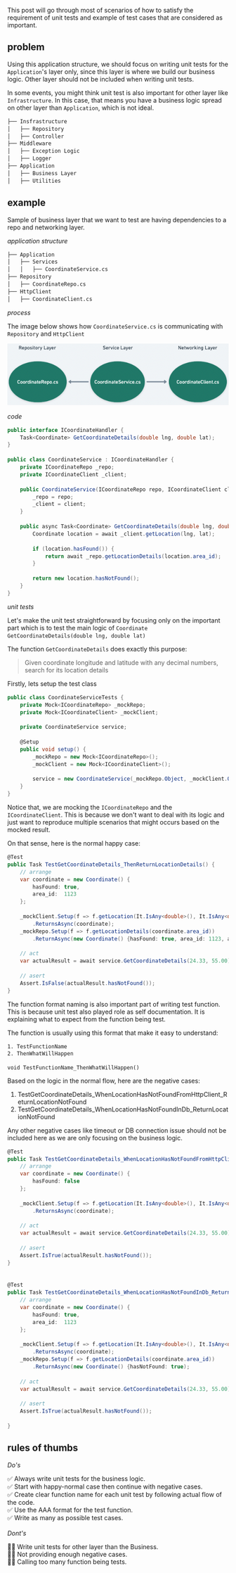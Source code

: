 This post will go through most of scenarios of how to satisfy the requirement of unit tests and example of test cases that are considered as important.

## problem
Using this application structure, we should focus on writing unit tests for the `Application`'s layer only, since this layer is where we build our business logic. Other layer should not be included when writing unit tests. 

In some events, you might think unit test is also important for other layer like `Infrastructure`. In this case, that means you have a business logic spread on other layer than `Application`, which is not ideal. 

```bash
├── Insfrastructure
│   ├── Repository
│   ├── Controller
├── Middleware
│   ├── Exception Logic
│   ├── Logger
├── Application
│   ├── Business Layer
│   ├── Utilities
```


## example
Sample of business layer that we want to test are having dependencies to a repo and networking layer.

*application structure*
```bash
├── Application
│   ├── Services                    
│   │   ├── CoordinateService.cs
├── Repository                  
│   ├── CoordinateRepo.cs
├── HttpClient
│   ├── CoordinateClient.cs          
```
*process*

The image below shows how `CoordinateService.cs` is communicating with `Repository` and `HttpClient`

![img](/assets/images/app-structure.png)

*code*

```c#
public interface ICoordinateHandler {
    Task<Coordinate> GetCoordinateDetails(double lng, double lat);
}

public class CoordinateService : ICoordinateHandler {
    private ICoordinateRepo _repo;
    private ICoordinateClient _client;

    public CoordinateService(ICoordinateRepo repo, ICoordinateClient client) {
        _repo = repo;
        _client = client;
    }

    public async Task<Coordinate> GetCoordinateDetails(double lng, double lat) {
        Coordinate location = await _client.getLocation(lng, lat);
        
        if (location.hasFound()) {
            return await _repo.getLocationDetails(location.area_id);
        }
        
        return new location.hasNotFound();
    }
}
```

*unit tests*

Let's make the unit test straightforward by focusing only on the important part which is to test the main logic of `Coordinate GetCoordinateDetails(double lng, double lat)`

The function `GetCoordinateDetails` does exactly this purpose:

> Given coordinate longitude and latitude with any decimal numbers, search for its location details


Firstly, lets setup the test class

```c#
public class CoordinateServiceTests {
    private Mock<ICoordinateRepo> _mockRepo;
    private Mock<ICoordinateClient> _mockClient;

    private CoordinateService service;

    @Setup
    public void setup() {
        _mockRepo = new Mock<ICoordinateRepo>();
        _mockClient = new Mock<ICoordinateClient>();

        service = new CoordinateService(_mockRepo.Object, _mockClient.Object);
    }
}
```
Notice that, we are mocking the `ICoordinateRepo` and the `ICoordinateClient`. This is because we don't want to deal with its logic and just want to reproduce multiple scenarios that might occurs based on the mocked result.


On that sense, here is the normal happy case:
```c#
@Test
public Task TestGetCoordinateDetails_ThenReturnLocationDetails() {
    // arrange
    var coordinate = new Coordinate() { 
        hasFound: true,
        area_id:  1123
    };

    _mockClient.Setup(f => f.getLocation(It.IsAny<double>(), It.IsAny<double>()))
        .ReturnsAsync(coordinate);
    _mockRepo.Setup(f => f.getLocationDetails(coordinate.area_id))
        .ReturnAsync(new Coordinate() {hasFound: true, area_id: 1123, area_name: "downtown"});

    // act
    var actualResult = await service.GetCoordinateDetails(24.33, 55.00);

    // asert
    Assert.IsFalse(actualResult.hasNotFound());
}
```

The function format naming is also important part of writing test function. This is because unit test also played role as self documentation. It is explaining what to expect from the function being test.

The function is usually using this format that make it easy to understand:
```
1. TestFunctionName
2. ThenWhatWillHappen

void TestFunctionName_ThenWhatWillHappen()
```

Based on the logic in the normal flow, here are the negative cases:
1. TestGetCoordinateDetails_WhenLocationHasNotFoundFromHttpClient_ReturnLocationNotFound
2. TestGetCoordinateDetails_WhenLocationHasNotFoundInDb_ReturnLocationNotFound

Any other negative cases like timeout or DB connection issue should not be included here as we are only focusing on the business logic.

```c#
@Test
public Task TestGetCoordinateDetails_WhenLocationHasNotFoundFromHttpClient_ReturnLocationNotFound() {
    // arrange
    var coordinate = new Coordinate() { 
        hasFound: false
    };

    _mockClient.Setup(f => f.getLocation(It.IsAny<double>(), It.IsAny<double>()))
        .ReturnsAsync(coordinate);

    // act
    var actualResult = await service.GetCoordinateDetails(24.33, 55.00);

    // asert
    Assert.IsTrue(actualResult.hasNotFound());    
}


@Test
public Task TestGetCoordinateDetails_WhenLocationHasNotFoundInDb_ReturnLocationNotFound() {
    // arrange
    var coordinate = new Coordinate() { 
        hasFound: true,
        area_id:  1123
    };

    _mockClient.Setup(f => f.getLocation(It.IsAny<double>(), It.IsAny<double>()))
        .ReturnsAsync(coordinate);
    _mockRepo.Setup(f => f.getLocationDetails(coordinate.area_id))
        .ReturnAsync(new Coordinate() {hasNotFound: true);

    // act
    var actualResult = await service.GetCoordinateDetails(24.33, 55.00);

    // asert
    Assert.IsTrue(actualResult.hasNotFound());
    
}
```

## rules of thumbs
*Do's*

✅ Always write unit tests for the business logic.<br>
✅ Start with happy-normal case then continue with negative cases.<br>
✅ Create clear function name for each unit test by following actual flow of the code.<br>
✅ Use the AAA format for the test function.<br>
✅ Write as many as possible test cases.<br>
<br>
*Dont's*

🙅‍♂️ Write unit tests for other layer than the Business.<br>
🙅‍♂️ Not providing enough negative cases.<br>
🙅‍♂️ Calling too many function being tests.<br>
